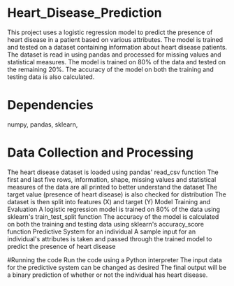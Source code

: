 # Heart_Disease_Prediction
This project uses a logistic regression model to predict the presence of heart disease in a patient based on various attributes. The model is trained and tested on a dataset containing information about heart disease patients. The dataset is read in using pandas and processed for missing values and statistical measures. The model is trained on 80% of the data and tested on the remaining 20%. The accuracy of the model on both the training and testing data is also calculated.

# Dependencies
numpy,
pandas,
sklearn,

# Data Collection and Processing
The heart disease dataset is loaded using pandas' read_csv function
The first and last five rows, information, shape, missing values and statistical measures of the data are all printed to better understand the dataset
The target value (presence of heart disease) is also checked for distribution
The dataset is then split into features (X) and target (Y)
Model Training and Evaluation
A logistic regression model is trained on 80% of the data using sklearn's train_test_split function
The accuracy of the model is calculated on both the training and testing data using sklearn's accuracy_score function
Predictive System for an individual
A sample input for an individual's attributes is taken and passed through the trained model to predict the presence of heart disease

#Running the code
Run the code using a Python interpreter
The input data for the predictive system can be changed as desired
The final output will be a binary prediction of whether or not the individual has heart disease.
